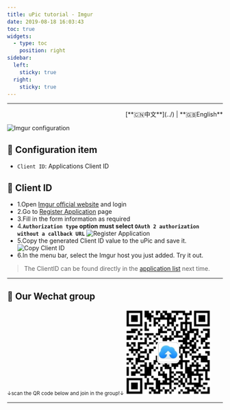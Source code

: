 ```yaml
---
title: uPic tutorial - Imgur
date: 2019-08-18 16:03:43
toc: true
widgets:
  - type: toc
    position: right
sidebar:
  left:
    sticky: true
  right:
    sticky: true
---
```


<hr><!-- i18n --><div align="right">[**🇨🇳中文**](../) | **🇬🇧English**</div><!-- i18n -->

![Imgur configuration](https://gitee.com/gee1k/oss/raw/master/tutorials/imgur-host.png)

## 📝 Configuration item

- `Client ID`: Applications Client ID

## 🔑 Client ID

- 1.Open [Imgur official website](https://imgur.com/) and login
- 2.Go to [Register Application](https://api.imgur.com/oauth2/addclient) page
- 3.Fill in the form information as required
- 4.**`Authorization type` option must select `OAuth 2 authorization without a callback URL`**
  ![Register Application](https://gitee.com/gee1k/oss/raw/master/tutorials/imgur-application.png)
- 5.Copy the generated Client ID value to the uPic and save it.
  ![Copy Client ID](https://gitee.com/gee1k/oss/raw/master/tutorials/imgur-client-id.png)
- 6.In the menu bar, select the Imgur host you just added. Try it out.

> The ClientID can be found directly in the [application list](https://imgur.com/account/settings/apps) next time.

<hr>

## 💌 Our Wechat group
  <small>↓scan the QR code below and join in the group!↓ </small>
	<img src="https://raw.githubusercontent.com/gee1k/oss/master/personal/geee1k.JPG" height="200" style="height:200px">

<hr>
